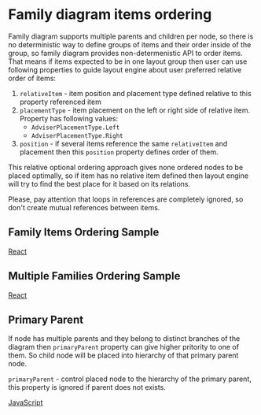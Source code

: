 # Family diagram items ordering
Family diagram supports multiple parents and children per node, so there is no deterministic way to define groups of items and their order inside of the group, so family diagram provides non-determenistic API to order items. That means if items expected to be in one layout group then user can use following properties to guide layout engine about user preferred relative order of items:

1. `relativeItem` - item position and placement type defined relative to this property referenced item
2. `placementType` - item placement on the left or right side of relative item. Property has following values:
    * `AdviserPlacementType.Left`
    * `AdviserPlacementType.Right`
3. `position` - if several items reference the same `relativeItem` and placement then this `position` property defines order of them.

This relative optional ordering approach gives none ordered nodes to be placed optimally, so if item has no relative item defined then layout engine will try to find the best place for it based on its relations.

Please, pay attention that loops in references are completely ignored, so don't create mutual references between items.

## Family Items Ordering Sample

[React](../src/Samples/FamilyChartItemsOrdering.js)

## Multiple Families Ordering Sample

[React](../src/Samples/MultipleFamiliesOrdering.js)

## Primary Parent

If node has multiple parents and they belong to distinct branches of the diagram then `primaryParent` property can give higher pritority to one of them. So child node will be placed into hierarchy of that primary parent node.

`primaryParent` - control placed node to the hierarchy of the primary parent, this property is ignored if parent does not exists.

[JavaScript](../src/Samples/FamilyChartPrimaryParent.js)